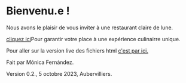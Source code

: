 # Bienvenu.e !

Nous avons le plaisir de vous inviter à une restaurant claire de lune. 



[cliquez ici](file:///Users/user/Desktop/RESTAU_LUNE%20/Clair%20de%20lune.html/)Pour garantir votre place à une expérience culinairre unique. 


Pour aller sur la version live des fichiers html [c'est par ici.](https://monicafdez.github.io/infodesign/)

Fait par Mónica Fernández.

Version 0.2., 5 octobre 2023, Aubervilliers.
